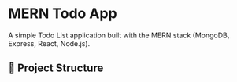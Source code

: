 # MERN Todo App

A simple Todo List application built with the MERN stack (MongoDB, Express, React, Node.js).

## 📁 Project Structure

